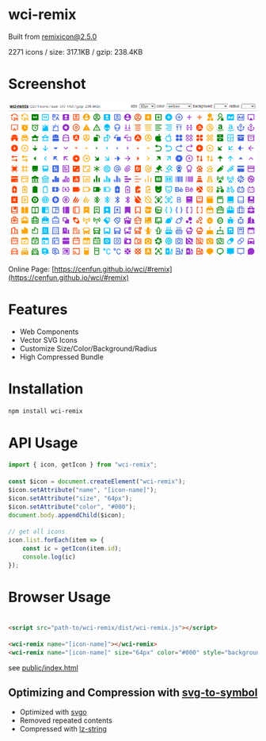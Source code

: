 # wci-remix
Built from [remixicon@2.5.0](https://github.com/Remix-Design/RemixIcon)  

2271 icons / size: 317.1KB / gzip: 238.4KB  



# Screenshot
![screenshot](public/screenshot.png)

Online Page: [https://cenfun.github.io/wci/#remix](https://cenfun.github.io/wci/#remix)

# Features
* Web Components
* Vector SVG Icons 
* Customize Size/Color/Background/Radius
* High Compressed Bundle
# Installation
```sh
npm install wci-remix
```
# API Usage
```js
import { icon, getIcon } from "wci-remix";

const $icon = document.createElement("wci-remix");
$icon.setAttribute("name", "[icon-name]");
$icon.setAttribute("size", "64px");
$icon.setAttribute("color", "#000");
document.body.appendChild($icon);

// get all icons
icon.list.forEach(item => {
    const ic = getIcon(item.id);
    console.log(ic)
});
```
# Browser Usage
```html

<script src="path-to/wci-remix/dist/wci-remix.js"></script>

<wci-remix name="[icon-name]"></wci-remix>
<wci-remix name="[icon-name]" size="64px" color="#000" style="background:#f5f5f5;"></wci-remix>
```
see [public/index.html](public/index.html)

## Optimizing and Compression with [svg-to-symbol](https://github.com/cenfun/svg-to-symbol)
* Optimized with [svgo](https://github.com/svg/svgo)
* Removed repeated contents
* Compressed with [lz-string](https://github.com/pieroxy/lz-string)